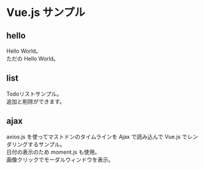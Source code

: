 # Vue.js サンプル


## hello

Hello World。    
ただの Hello World。

## list

Todoリストサンプル。    
追加と削除ができます。

## ajax

axios.js を使ってマストドンのタイムラインを Ajax で読み込んで Vue.js でレンダリングするサンプル。    
日付の表示のため moment.js も使用。    
画像クリックでモーダルウィンドウを表示。

